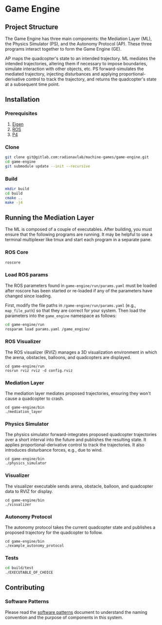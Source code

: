 # Game Engine
## Project Structure
The Game Engine has three main components: the Mediation Layer (ML), the Physics
Simulator (PS), and the Autonomy Protocol (AP). These three programs interact
together to form the Game Engine (GE).

AP maps the quadcopter's state to an intended trajectory. ML mediates the
intended trajectories, altering them if necessary to impose boundaries,
simulate interaction with other objects, etc.  PS forward-simulates the
mediated trajectory, injecting disturbances and applying
proportional-derivative control to track the trajectory, and returns the
quadcopter's state at a subsequent time point.

## Installation
### Prerequisites 
1. [Eigen](https://eigen.tuxfamily.org)
2. [ROS](http://www.ros.org)
3. [P4](https://gitlab.com/radionavlab/public/p4)

### Clone
```bash
git clone git@gitlab.com:radionavlab/machine-games/game-engine.git
cd game-engine
git submodule update --init --recursive
```

### Build
```bash
mkdir build 
cd build
cmake ..
make -j4
```

## Running the Mediation Layer
The ML is composed of a couple of executables. After building, you must ensure
that the following programs are running. It may be helpful to use a terminal
multiplexer like tmux and start each program in a separate pane.

### ROS Core
```bash
roscore
```

### Load ROS params
The ROS parameters found in `game-engine/run/params.yaml` must be loaded after
roscore has been started or re-loaded if any of the parameters have changed
since loading.

First, modify the file paths in `/game-engine/run/params.yaml` (e.g.,
`map_file_path`) so that they are correct for your system.  Then load the
parameters into the `game_engine` namespace as follows:
```bash
cd game-engine/run
rosparam load params.yaml /game_engine/
```

### ROS Visualizer
The ROS visualizer (RVIZ) manages a 3D visualization environment in which the
arena, obstacles, balloons, and quadcopters are displayed.
```
cd game-engine/run
rosrun rviz rviz -d config.rviz
```

### Mediation Layer
The mediation layer mediates proposed trajectories, ensuring they won't
cause a quadcopter to crash.
```
cd game-engine/bin
./mediation_layer
```

### Physics Simulator
The physics simulator forward-integrates proposed quadcopter trajectories over
a short interval into the future and publishes the resulting state.  It
applies proportional-derivative control to track the trajectories.  It also
introduces disturbance forces, e.g., due to wind.
```
cd game-engine/bin
./physics_simulator
```

### Visualizer
The visualizer executable sends arena, obstacle, balloon, and quadcopter data
to RVIZ for display.
```
cd game-engine/bin
./visualizer
```

### Autonomy Protocol
The autonomy protocol takes the current quadcopter state and publishes a
proposed trajectory for the quadcopter to follow.
```
cd game-engine/bin
./example_autonomy_protocol
```

### Tests
```bash
cd build/test
./EXECUTABLE_OF_CHOICE
```

## Contributing
### Software Patterns
Please read the [software patterns](doc/software-patterns.md) document to
understand the naming convention and the purpose of components in this system.

